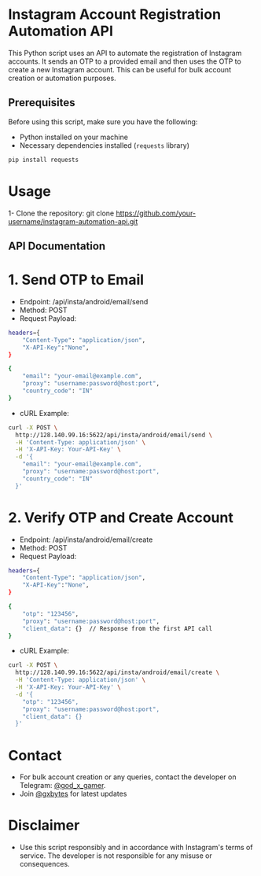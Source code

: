 # Instagram Account Registration Automation API

This Python script uses an API to automate the registration of Instagram accounts. It sends an OTP to a provided email and then uses the OTP to create a new Instagram account. This can be useful for bulk account creation or automation purposes.

## Prerequisites

Before using this script, make sure you have the following:

- Python installed on your machine
- Necessary dependencies installed (`requests` library)

```bash
pip install requests
```

# Usage
1- Clone the repository:
git clone https://github.com/your-username/instagram-automation-api.git


## API Documentation
# 1. Send OTP to Email
- Endpoint: /api/insta/android/email/send
- Method: POST
- Request Payload:
```bash
headers={
    "Content-Type": "application/json",
    "X-API-Key":"None",
}

{
    "email": "your-email@example.com",
    "proxy": "username:password@host:port",
    "country_code": "IN"
}
```
- cURL Example:
```bash
curl -X POST \
  http://128.140.99.16:5622/api/insta/android/email/send \
  -H 'Content-Type: application/json' \
  -H 'X-API-Key: Your-API-Key' \
  -d '{
    "email": "your-email@example.com",
    "proxy": "username:password@host:port",
    "country_code": "IN"
  }'
```

# 2. Verify OTP and Create Account
- Endpoint: /api/insta/android/email/create
- Method: POST
- Request Payload:
```bash
headers={
    "Content-Type": "application/json",
    "X-API-Key":"None",
}

{
    "otp": "123456",
    "proxy": "username:password@host:port",
    "client_data": {}  // Response from the first API call
}
```
- cURL Example:
```bash
curl -X POST \
  http://128.140.99.16:5622/api/insta/android/email/create \
  -H 'Content-Type: application/json' \
  -H 'X-API-Key: Your-API-Key' \
  -d '{
    "otp": "123456",
    "proxy": "username:password@host:port",
    "client_data": {}
  }'
```

# Contact
- For bulk account creation or any queries, contact the developer on Telegram: [@god_x_gamer](https://telegram.me/god_x_gamer).
- Join [@gxbytes](https://telegram.me/gxbytes) for latest updates 

# Disclaimer
- Use this script responsibly and in accordance with Instagram's terms of service. The developer is not responsible for any misuse or consequences.


